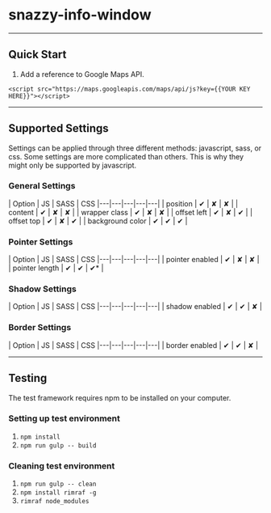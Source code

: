 # snazzy-info-window
---

## Quick Start
1. Add a reference to Google Maps API.

```
<script src="https://maps.googleapis.com/maps/api/js?key={{YOUR KEY HERE}}"></script>
```

---

## Supported Settings

Settings can be applied through three different methods: javascript, sass, or css. Some settings are more complicated than others. This is why they might only be supported by javascript.

### General Settings

| Option | JS | SASS | CSS
|---|---|---|---|---|
| position | ✔ | ✘ | ✘ |
| content | ✔ | ✘ | ✘ |
| wrapper class | ✔ | ✘ | ✘ |
| offset left | ✔ | ✘ | ✔ |
| offset top | ✔ | ✘ | ✔ |
| background color | ✔ | ✔ | ✔ |

### Pointer Settings

| Option | JS | SASS | CSS
|---|---|---|---|---|
| pointer enabled | ✔ | ✘ | ✘ |
| pointer length | ✔ | ✔ | ✔* |

### Shadow Settings

| Option | JS | SASS | CSS
|---|---|---|---|---|
| shadow enabled | ✔ | ✔ | ✘ |

### Border Settings

| Option | JS | SASS | CSS
|---|---|---|---|---|
| border enabled | ✔ | ✔ | ✘ |


---



## Testing

The test framework requires npm to be installed on your computer.

### Setting up test environment
1. ``` npm install ```
2. ``` npm run gulp -- build ```

### Cleaning test environment
1. ``` npm run gulp -- clean ```
2. ``` npm install rimraf -g ```
3. ``` rimraf node_modules ```
